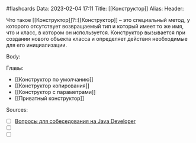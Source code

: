 #flashcards
Data: 2023-02-04 17:11
Title: [[Конструктор]]
Alias:
Header:

Что такое [[Конструктор]]?::[[Конструктор]] – это специальный метод, у которого отсутствует возвращаемый тип и который имеет то же имя, что и класс, в котором он используется. Конструктор вызывается при создании нового объекта класса и определяет действия необходимые для его инициализации.
<!--SR:!2023-11-03,10,570-->



Body:





Главы:
- [[Конструктор по умолчанию]]
- [[Конструктор копирования]]
- [[Конструктор с параметрами]]
- [[Приватный конструктор]]


Sources:
- [ ] [Вопросы для собеседования на Java Developer](https://github.com/enhorse/java-interview/blob/master/README.md#%D0%9E%D0%9E%D0%9F)
- [ ] []()
- [ ] []()
